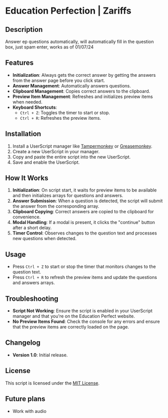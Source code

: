 # Education Perfection | Zariffs

## Description
Answer ep questions automatically, will automatically fill in the question box, just spam enter, works as of 01/07/24 

## Features
- **Initialization**: Always gets the correct answer by getting the answers from the answer page before you click start.
- **Answer Management**: Automatically answers questions.
- **Clipboard Management**: Copies correct answers to the clipboard.
- **Preview Item Management**: Refreshes and initializes preview items when needed.
- **Keyboard Shortcuts**: 
  - `Ctrl + Z`: Toggles the timer to start or stop.
  - `Ctrl + R`: Refreshes the preview items.

## Installation
1. Install a UserScript manager like [Tampermonkey](https://www.tampermonkey.net/) or [Greasemonkey](https://www.greasespot.net/).
2. Create a new UserScript in your manager.
3. Copy and paste the entire script into the new UserScript.
4. Save and enable the UserScript.

## How It Works
1. **Initialization**: On script start, it waits for preview items to be available and then initializes arrays for questions and answers.
2. **Answer Submission**: When a question is detected, the script will submit the answer from the corresponding array.
3. **Clipboard Copying**: Correct answers are copied to the clipboard for convenience.
4. **Modal Handling**: If a modal is present, it clicks the "continue" button after a short delay.
5. **Timer Control**: Observes changes to the question text and processes new questions when detected.

## Usage
- Press `Ctrl + Z` to start or stop the timer that monitors changes to the question text.
- Press `Ctrl + R` to refresh the preview items and update the questions and answers arrays.

## Troubleshooting
- **Script Not Working**: Ensure the script is enabled in your UserScript manager and that you're on the Education Perfect website.
- **No Preview Items Found**: Check the console for any errors and ensure that the preview items are correctly loaded on the page.

## Changelog
- **Version 1.0**: Initial release.

## License
This script is licensed under the [MIT License](https://opensource.org/licenses/MIT).

## Future plans
- Work with audio
